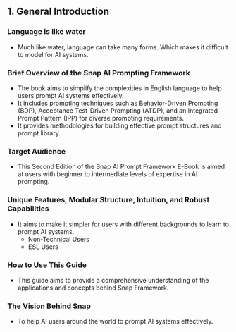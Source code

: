 ## 1. General Introduction

### Language is like water
- Much like water, language can take many forms. Which makes it difficult to model for AI systems.

### Brief Overview of the Snap AI Prompting Framework

- The book aims to simplify the complexities in English language to help users prompt AI systems effectively.
- It includes prompting techniques such as Behavior-Driven Prompting (BDP), Acceptance Test-Driven Prompting (ATDP), and an Integrated Prompt Pattern (IPP) for diverse prompting requirements.
- It provides methodologies for building effective prompt structures and prompt library.

### Target Audience
- This Second Edition of the Snap AI Prompt Framework E-Book is aimed at users with beginner to intermediate levels of expertise in AI prompting.

### Unique Features, Modular Structure, Intuition, and Robust Capabilities

- It aims to make it simpler for users with different backgrounds to learn to prompt AI systems.
  - Non-Technical Users
  - ESL Users

### How to Use This Guide

- This guide aims to provide a comprehensive understanding of the applications and concepts behind Snap Framework. 

### The Vision Behind Snap

- To help AI users around the world to prompt AI systems effectively.
